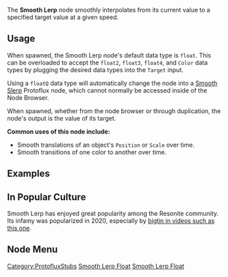 <languages></languages> <translate>

The **Smooth Lerp** node smoothly interpolates from its current value to
a specified target value at a given speed.

## Usage

When spawned, the Smooth Lerp node's default data type is `float`. This
can be overloaded to accept the `float2`, `float3`, `float4`, and
`Color` data types by plugging the desired data types into the `Target`
input.

Using a `floatQ` data type will automatically change the node into a
[Smooth Slerp](Smooth_Slerp_(Protoflux_node) "wikilink") Protoflux node,
which cannot normally be accessed inside of the Node Browser.

When spawned, whether from the node browser or through duplication, the
node's output is the value of its target.

**Common uses of this node include:**

-   Smooth translations of an object's `Position` or `Scale` over time.
-   Smooth transitions of one color to another over time.

## Examples

## In Popular Culture

Smooth Lerp has enjoyed great popularity among the Resonite community.
Its infamy was popularized in 2020, especially by [bigtin in videos such
as this one](https://www.youtube.com/watch?v=9YR1OgxcXoA).

## Node Menu

</translate>

[Category:ProtofluxStubs](Category:ProtofluxStubs "wikilink") [Smooth
Lerp Float](Category:Protoflux{{#translation:}} "wikilink") [Smooth Lerp
Float](Category:Protoflux:Math{{#translation:}} "wikilink")